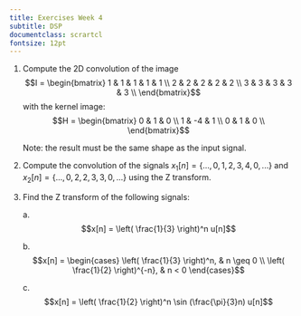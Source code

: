 ```yaml
---
title: Exercises Week 4
subtitle: DSP
documentclass: scrartcl
fontsize: 12pt
---
```




1. Compute the 2D convolution of the image 
	$$I = \begin{bmatrix}
    1 & 1 & 1 & 1 & 1 \\
    2 & 2 & 2 & 2 & 2 \\ 
    3 & 3 & 3 & 3 & 3 \\ 
    \end{bmatrix}$$
	with the kernel image:
	$$H = \begin{bmatrix}
    0 & 1 & 0 \\
    1 & -4 & 1 \\
    0 & 1 & 0 \\
    \end{bmatrix}$$

	Note: the result must be the same shape as the input signal.

1. Compute the convolution of the signals 
$x_1[n] = \{ ...,0,1,2,3,4,0,...\}$ and $x_2[n] = \{...,0,2,2,3,3,0,...\}$
using the Z transform.


1. Find the Z transform of the following signals:

    a. $$x[n] = \left( \frac{1}{3} \right)^n u[n]$$

    b. $$x[n] = \begin{cases}
	\left( \frac{1}{3} \right)^n, & n \geq 0 \\
	\left( \frac{1}{2} \right)^{-n}, & n < 0
	\end{cases}$$
    
	c. $$x[n] = \left( \frac{1}{2} \right)^n \sin (\frac{\pi}{3}n) u[n]$$
	